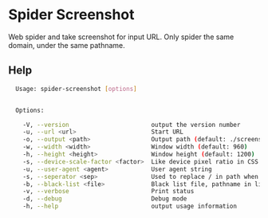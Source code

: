 Spider Screenshot
=================

Web spider and take screenshot for input URL. Only spider the same domain, under the same pathname.

Help
----

```sh
  Usage: spider-screenshot [options]


  Options:

    -V, --version                       output the version number
    -u, --url <url>                     Start URL
    -o, --output <path>                 Output path (default: ./screenshots)
    -w, --width <width>                 Window width (default: 960)
    -h, --height <height>               Window height (default: 1200)
    -s, --device-scale-factor <factor>  Like device pixel ratio in CSS (default: 1.5)
    -u, --user-agent <agent>            User agent string
    -s, --seperator <sep>               Used to replace / in path when save screeshota (default: -)
    -b, --black-list <file>             Black list file, pathname in lines
    -v, --verbose                       Print status
    -d, --debug                         Debug mode
    -h, --help                          output usage information
```
